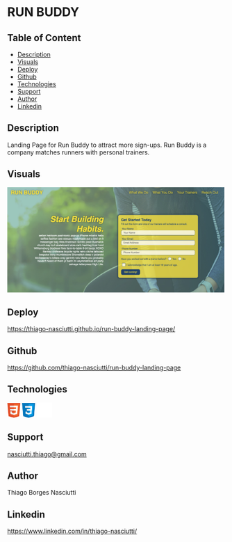 # RUN BUDDY

## Table of Content
 
 * [Description](#description)
 * [Visuals](#visuals)
 * [Deploy](#deploy)
 * [Github](#github)
 * [Technologies](#technologies)
 * [Support](#support)
 * [Author](#author)
 * [Linkedin](#linkedin)

## Description

Landing Page for Run Buddy to attract more sign-ups.
Run Buddy is a company matches runners with personal trainers.

## Visuals

<img width="500" src="./assets/images/screenshots/screenshot.png">


## Deploy
https://thiago-nasciutti.github.io/run-buddy-landing-page/

## Github
https://github.com/thiago-nasciutti/run-buddy-landing-page

## Technologies
<img src="./assets/images/technologies/html.png" width="30">   <img src="./assets/images/technologies/css.png" width="30">  <img src="./assets/images/technologies/github.png" width="35">

## Support
nasciutti.thiago@gmail.com

## Author
Thiago Borges Nasciutti

## Linkedin
https://www.linkedin.com/in/thiago-nasciutti/

